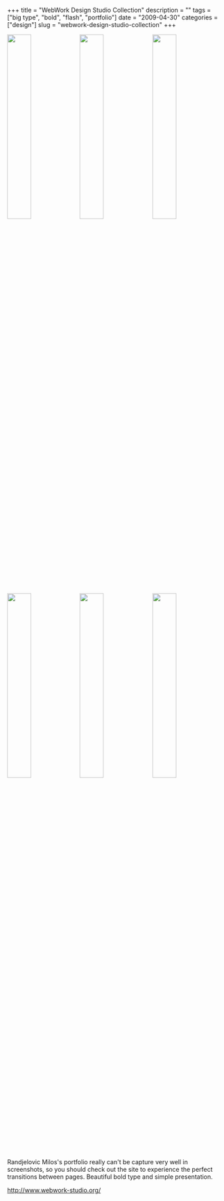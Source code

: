 +++
title = "WebWork Design Studio Collection"
description = ""
tags = ["big type", "bold", "flash", "portfolio"]
date = "2009-04-30"
categories = ["design"]
slug = "webwork-design-studio-collection"
+++


<div id="screens-thumbs" class="clearfix mt1-5">
<a href="/media/design/webworkstudio-1.jpg" class="group" rel="group"><img src="/media/design/webworkstudio-1.png" alt="" class="thumb" style="width: 33%; max-width: 33%;padding: 0 1px 1px 0" /></a><a href="/media/design/webworkstudio-2.jpg" class="group" rel="group"><img src="/media/design/webworkstudio-2.png" alt="" class="thumb" style="width: 33%; max-width: 33%;padding: 0 1px 1px 0" /></a><a href="/media/design/webworkstudio-3.jpg" class="group" rel="group"><img src="/media/design/webworkstudio-3.png" alt="" class="thumb" style="width: 33%; max-width: 33%;padding: 0 1px 1px 0" /></a><a href="/media/design/webworkstudio-4.jpg" class="group" rel="group"><img src="/media/design/webworkstudio-4.png" alt="" class="thumb" style="width: 33%; max-width: 33%;padding: 0 1px 1px 0" /></a><a href="/media/design/webworkstudio-5.jpg" class="group" rel="group"><img src="/media/design/webworkstudio-5.png" alt="" class="thumb" style="width: 33%; max-width: 33%;padding: 0 1px 1px 0" /></a><a href="/media/design/webworkstudio-6.jpg" class="group" rel="group"><img src="/media/design/webworkstudio-6.png" alt="" class="thumb" style="width: 33%; max-width: 33%;padding: 0 1px 1px 0" /></a>
</div>   
<p>Randjelovic Milos's portfolio really can't be capture very well in screenshots, so you should check out the site to experience the perfect transitions between pages. Beautiful bold type and simple presentation.</p>
<p><a href="http://www.webwork-studio.org/">http://www.webwork-studio.org/</a></p>  
